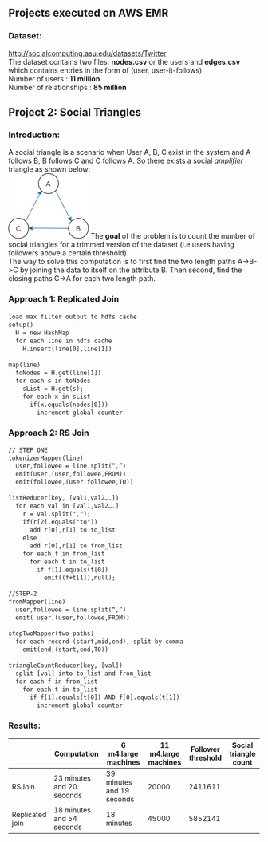 Projects executed on AWS EMR 
------------
### Dataset: 
http://socialcomputing.asu.edu/datasets/Twitter <br />
The dataset contains two files: **nodes.csv** or the users and **edges.csv** which contains entries in the form of (user, user-it-follows) <br />
Number of users : **11 million** <br />
Number of relationships : **85 million** <br />

Project 2: Social Triangles
--------------
### Introduction: 
A social triangle is a scenario when User A, B, C exist in the system and A follows B, B follows C and C follows A. So there exists a social _amplifier_ triangle as shown below:<br /> 
<img src="https://github.com/prerna-p/map-reduce-programs/blob/master/img/SocialTriangle.jpg"></img>
The **goal** of the problem is to count the number of social triangles for a trimmed version of the dataset (i.e users having followers above a certain threshold)<br />
The way to solve this computation is to first find the two length paths A->B->C by joining the data to itself on the attribute B. Then second, find the closing paths C->A for each two length path.<br />

### Approach 1: Replicated Join
```
load max filter output to hdfs cache
setup()
  H = new HashMap
  for each line in hdfs cache
    H.insert(line[0],line[1])

map(line)
  toNodes = H.get(line[1])
  for each s in toNodes
    sList = H.get(s);
    for each x in sList
      if(x.equals(nodes[0]))
        increment global counter
```
### Approach 2: RS Join
```
// STEP ONE
tokenizerMapper(line)
  user,followee = line.split(“,”)
  emit(user,(user,followee,FROM))
  emit(followee,(user,followee,TO))
  
listReducer(key, [val1,val2….])
  for each val in [val1,val2….]
    r = val.split(",");
    if(r[2].equals("to"))
      add r[0],r[1] to to_list
    else
      add r[0],r[1] to from_list
    for each f in from_list
      for each t in to_list
        if f[1].equals(t[0])
          emit((f+t[1]),null);

//STEP-2
fromMapper(line)
  user,followee = line.split(“,”)
  emit( user,(user,followee,FROM))

stepTwoMapper(two-paths)
  for each record (start,mid,end), split by comma
    emit(end,(start,end,TO))
  
triangleCountReducer(key, [val])
  split [val] into to_list and from_list
  for each f in from_list
    for each t in to_list
      if f[1].equals(t[0]) AND f[0].equals(t[1])
        increment global counter
```
### Results:
<table>
    <thead>
      <tr>
        <th></th>
        <th>Computation</th>
        <th>6 m4.large machines</th>
        <th>11 m4.large machines</th>
        <th>Follower threshold</th>
        <th>Social triangle count</th>
      </tr>
    </thead>
    <tbody>
        <tr>
          <td>RSJoin</td>
          <td>23 minutes and 20 seconds</td>
          <td>39 minutes and 19 seconds</td>
          <td>20000</td>
          <td>2411611</td>
        </tr>
        <tr>
          <td>Replicated join</td>
          <td>18 minutes and 54 seconds</td>
          <td>18 minutes</td>
          <td>45000</td>
          <td>5852141</td>
        </tr>
    </tbody>
</table>

